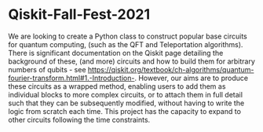 # Qiskit-Fall-Fest-2021
We are looking to create a Python class to construct popular base circuits for quantum computing, (such as the QFT and Teleportation algorithms). There is significant documentation on the Qiskit page detailing the background of these, (and more) circuits and how to build them for arbitrary numbers of qubits - see https://qiskit.org/textbook/ch-algorithms/quantum-fourier-transform.html#1.-Introduction-. However, our aims are to produce these circuits as a wrapped method, enabling users to add them as individual blocks to more complex circuits, or to attach them in full detail such that they can be subsequently modified, without having to write the logic from scratch each time. This project has the capacity to expand to other circuits following the time constraints.
